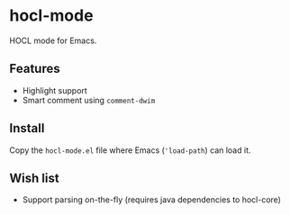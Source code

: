 # hocl-mode

HOCL mode for Emacs.

## Features
 - Highlight support
 - Smart comment using ```comment-dwim```

## Install

Copy the ```hocl-mode.el``` file where Emacs (```'load-path```) can load it.

## Wish list

 - Support parsing on-the-fly (requires java dependencies to hocl-core)
